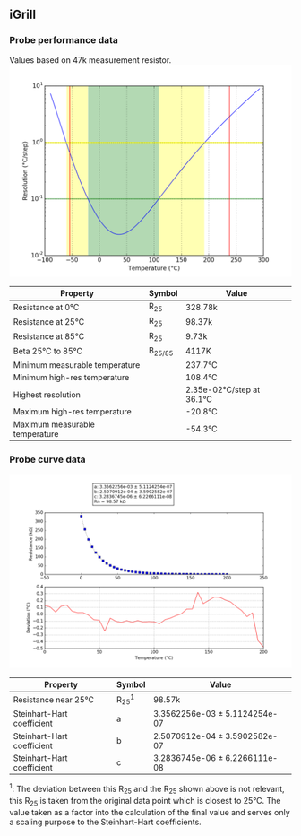 
## iGrill
### Probe performance data

Values based on 47k measurement resistor.
![Sensor performance chart](iGrill_resolution.png)

Property | Symbol | Value
-------- | -------- | --------
Resistance at 0°C | R<sub>25</sub> | 328.78k
Resistance at 25°C | R<sub>25</sub> | 98.37k
Resistance at 85°C | R<sub>25</sub> | 9.73k
Beta 25°C to 85°C | B<sub>25/85</sub>| 4117K
Minimum measurable temperature | | 237.7°C
Minimum high-res temperature | | 108.4°C
Highest resolution || 2.35e-02°C/step at 36.1°C
Maximum high-res temperature | | -20.8°C
Maximum measurable temperature | | -54.3°C

### Probe curve data
![Probe fit chart](iGrill_curve.png)

Property | Symbol | Value
-------- | -------- | --------
Resistance near 25°C | R<sub>25</sub><sup>1</sup> | 98.57k
Steinhart-Hart coefficient | a | 3.3562256e-03 ± 5.1124254e-07
Steinhart-Hart coefficient | b | 2.5070912e-04 ± 3.5902582e-07
Steinhart-Hart coefficient | c | 3.2836745e-06 ± 6.2266111e-08

<sup>1</sup>: The deviation between this R<sub>25</sub> and the R<sub>25</sub> shown above is not relevant, this R<sub>25</sub> is taken from the original data point which is closest to 25°C. The value taken as a factor into the calculation of the final value and serves only a scaling purpose to the Steinhart-Hart coefficients.
